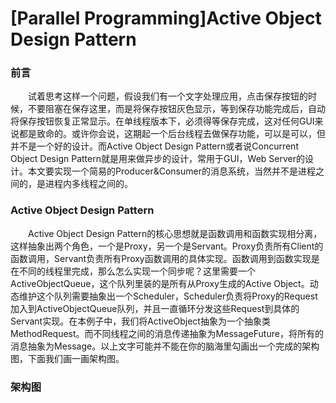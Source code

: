 [Parallel Programming]Active Object Design Pattern
===================================================

### 前言
&emsp;&emsp;试着思考这样一个问题，假设我们有一个文字处理应用，点击保存按钮的时候，不要阻塞在保存这里，而是将保存按钮灰色显示，等到保存功能完成后，自动将保存按钮恢复正常显示。在单线程版本下，必须得等保存完成，这对任何GUI来说都是致命的。或许你会说，这期起一个后台线程去做保存功能，可以是可以，但并不是一个好的设计。而Active Object Design Pattern或者说Concurrent Object Design Pattern就是用来做异步的设计，常用于GUI，Web Server的设计。本文要实现一个简易的Producer&Consumer的消息系统，当然并不是进程之间的，是进程内多线程之间的。

### Active Object Design Pattern
&emsp;&emsp;Active Object Design Pattern的核心思想就是函数调用和函数实现相分离，这样抽象出两个角色，一个是Proxy，另一个是Servant。Proxy负责所有Client的函数调用，Servant负责所有Proxy函数调用的具体实现。函数调用到函数实现是在不同的线程里完成，那么怎么实现一个同步呢？这里需要一个ActiveObjectQueue，这个队列里装的是所有从Proxy生成的Active Object。动态维护这个队列需要抽象出一个Scheduler，Scheduler负责将Proxy的Request加入到ActiveObjectQueue队列，并且一直循环分发这些Request到具体的Servant实现。在本例子中，我们将ActiveObject抽象为一个抽象类MethodRequest。而不同线程之间的消息传递抽象为MessageFuture，将所有的消息抽象为Message。以上文字可能并不能在你的脑海里勾画出一个完成的架构图，下面我们画一画架构图。

### 架构图
